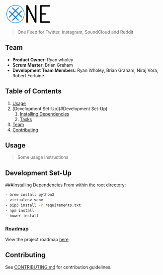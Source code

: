 <img src="/project/static/views/img/logo.png" height="64px"/>

> One Feed for Twitter, Instagram, SoundCloud and Reddit

## Team

  - __Product Owner__: Ryan wholey
  - __Scrum Master__: Brian Graham
  - __Development Team Members__: Ryan Wholey, Brian Graham, Niraj Vora, Robert Forloine

## Table of Contents

1. [Usage](#Usage)
1. [Development Set-Up](#Development Set-Up)
    1. [Installing Dependencies](#installing-dependencies)
    1. [Tasks](#tasks)
1. [Team](#team)
1. [Contributing](#contributing)

## Usage

> Some usage instructions

## Development Set-Up

###Installing Dependencies
   From within the root directory:

```sh
- brew install python3
- virtualenv venv
- pip3 install -r requirements.txt
- npm install
- bower install
```

### Roadmap

View the project roadmap [here](LINK_TO_PROJECT_ISSUES)


## Contributing

See [CONTRIBUTING.md](CONTRIBUTING.md) for contribution guidelines.
